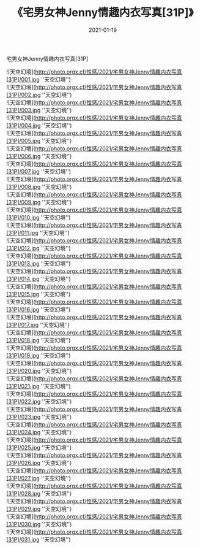 ﻿---
layout: post
title:  《宅男女神Jenny情趣内衣写真[31P]》
date:   2021-01-19
image: http://photo.orgx.cf/性感/2021/宅男女神Jenny情趣内衣写真[31P]/000.jpg
categories: [美女, 性感, 泳衣]
---

宅男女神Jenny情趣内衣写真[31P]



![天空幻境](http://photo.orgx.cf/性感/2021/宅男女神Jenny情趣内衣写真[31P]/001.jpg ''天空幻境'') <br>
![天空幻境](http://photo.orgx.cf/性感/2021/宅男女神Jenny情趣内衣写真[31P]/002.jpg ''天空幻境'') <br>
![天空幻境](http://photo.orgx.cf/性感/2021/宅男女神Jenny情趣内衣写真[31P]/003.jpg ''天空幻境'') <br>
![天空幻境](http://photo.orgx.cf/性感/2021/宅男女神Jenny情趣内衣写真[31P]/004.jpg ''天空幻境'') <br>
![天空幻境](http://photo.orgx.cf/性感/2021/宅男女神Jenny情趣内衣写真[31P]/005.jpg ''天空幻境'') <br>
![天空幻境](http://photo.orgx.cf/性感/2021/宅男女神Jenny情趣内衣写真[31P]/006.jpg ''天空幻境'') <br>
![天空幻境](http://photo.orgx.cf/性感/2021/宅男女神Jenny情趣内衣写真[31P]/007.jpg ''天空幻境'') <br>
![天空幻境](http://photo.orgx.cf/性感/2021/宅男女神Jenny情趣内衣写真[31P]/008.jpg ''天空幻境'') <br>
![天空幻境](http://photo.orgx.cf/性感/2021/宅男女神Jenny情趣内衣写真[31P]/009.jpg ''天空幻境'') <br>
![天空幻境](http://photo.orgx.cf/性感/2021/宅男女神Jenny情趣内衣写真[31P]/010.jpg ''天空幻境'') <br>
![天空幻境](http://photo.orgx.cf/性感/2021/宅男女神Jenny情趣内衣写真[31P]/011.jpg ''天空幻境'') <br>
![天空幻境](http://photo.orgx.cf/性感/2021/宅男女神Jenny情趣内衣写真[31P]/012.jpg ''天空幻境'') <br>
![天空幻境](http://photo.orgx.cf/性感/2021/宅男女神Jenny情趣内衣写真[31P]/013.jpg ''天空幻境'') <br>
![天空幻境](http://photo.orgx.cf/性感/2021/宅男女神Jenny情趣内衣写真[31P]/014.jpg ''天空幻境'') <br>
![天空幻境](http://photo.orgx.cf/性感/2021/宅男女神Jenny情趣内衣写真[31P]/015.jpg ''天空幻境'') <br>
![天空幻境](http://photo.orgx.cf/性感/2021/宅男女神Jenny情趣内衣写真[31P]/016.jpg ''天空幻境'') <br>
![天空幻境](http://photo.orgx.cf/性感/2021/宅男女神Jenny情趣内衣写真[31P]/017.jpg ''天空幻境'') <br>
![天空幻境](http://photo.orgx.cf/性感/2021/宅男女神Jenny情趣内衣写真[31P]/018.jpg ''天空幻境'') <br>
![天空幻境](http://photo.orgx.cf/性感/2021/宅男女神Jenny情趣内衣写真[31P]/019.jpg ''天空幻境'') <br>
![天空幻境](http://photo.orgx.cf/性感/2021/宅男女神Jenny情趣内衣写真[31P]/020.jpg ''天空幻境'') <br>
![天空幻境](http://photo.orgx.cf/性感/2021/宅男女神Jenny情趣内衣写真[31P]/021.jpg ''天空幻境'') <br>
![天空幻境](http://photo.orgx.cf/性感/2021/宅男女神Jenny情趣内衣写真[31P]/022.jpg ''天空幻境'') <br>
![天空幻境](http://photo.orgx.cf/性感/2021/宅男女神Jenny情趣内衣写真[31P]/023.jpg ''天空幻境'') <br>
![天空幻境](http://photo.orgx.cf/性感/2021/宅男女神Jenny情趣内衣写真[31P]/024.jpg ''天空幻境'') <br>
![天空幻境](http://photo.orgx.cf/性感/2021/宅男女神Jenny情趣内衣写真[31P]/025.jpg ''天空幻境'') <br>
![天空幻境](http://photo.orgx.cf/性感/2021/宅男女神Jenny情趣内衣写真[31P]/026.jpg ''天空幻境'') <br>
![天空幻境](http://photo.orgx.cf/性感/2021/宅男女神Jenny情趣内衣写真[31P]/027.jpg ''天空幻境'') <br>
![天空幻境](http://photo.orgx.cf/性感/2021/宅男女神Jenny情趣内衣写真[31P]/028.jpg ''天空幻境'') <br>
![天空幻境](http://photo.orgx.cf/性感/2021/宅男女神Jenny情趣内衣写真[31P]/029.jpg ''天空幻境'') <br>
![天空幻境](http://photo.orgx.cf/性感/2021/宅男女神Jenny情趣内衣写真[31P]/030.jpg ''天空幻境'') <br>
![天空幻境](http://photo.orgx.cf/性感/2021/宅男女神Jenny情趣内衣写真[31P]/031.jpg ''天空幻境'') <br>